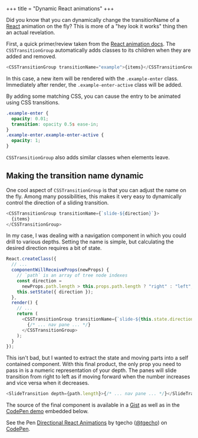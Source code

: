 +++
title = "Dynamic React animations"
+++

Did you know that you can dynamically change the transitionName of a [React](http://facebook.github.io/react/) animation on the fly? This is more of a "hey look it works" thing then an actual revelation.

<!-- more -->

First, a quick primer/review taken from the [React animation docs](https://facebook.github.io/react/docs/animation.html). The `CSSTransitionGroup` automatically adds classes to its children when they are added and removed.

```js
<CSSTransitionGroup transitionName="example">{items}</CSSTransitionGroup>
```

In this case, a new item will be rendered with the `.example-enter` class. Immediately after render, the `.example-enter-active` class will be added.

By adding some matching CSS, you can cause the entry to be animated using CSS transitions.

```css
.example-enter {
  opacity: 0.01;
  transition: opacity 0.5s ease-in;
}
.example-enter.example-enter-active {
  opacity: 1;
}
```

`CSSTransitionGroup` also adds similar classes when elements leave.

## Making the transition name dynamic

One cool aspect of `CSSTransitionGroup` is that you can adjust the name on the fly. Among many possibilities, this makes it very easy to dynamically control the direction of a sliding transition.

```js
<CSSTransitionGroup transitionName={`slide-${direction}`}>
  {items}
</CSSTransitionGroup>
```

In my case, I was dealing with a navigation component in which you could drill to various depths. Setting the name is simple, but calculating the desired direction requires a bit of state.

```js
React.createClass({
  // ...
  componentWillReceiveProps(newProps) {
    // `path` is an array of tree node indexes
    const direction =
      newProps.path.length > this.props.path.length ? "right" : "left";
    this.setState({ direction });
  },
  render() {
    // ...
    return (
      <CSSTransitionGroup transitionName={`slide-${this.state.direction}`}>
        {/* ... nav pane ... */}
      </CSSTransitionGroup>
    );
  }
});
```

This isn't bad, but I wanted to extract the state and moving parts into a self contained component. With this final product, the only prop you need to pass in is a numeric representation of your depth. The panes will slide transition from right to left as if moving forward when the number increases and vice versa when it decreases.

```js
<SlideTransition depth={path.length}>{/* ... nav pane ... */}</SlideTransition>
```

The source of the final component is available in a [Gist](https://gist.github.com/tgecho/4332a21f4d2df4ce3725) as well as in the [CodePen demo](http://codepen.io/tgecho/pen/waeLNb) embedded below.

<p data-height="300" data-theme-id="16276" data-slug-hash="waeLNb" data-default-tab="result" data-user="tgecho" class='codepen'>See the Pen <a href='http://codepen.io/tgecho/pen/waeLNb/'>Directional React Animations</a> by tgecho (<a href='http://codepen.io/tgecho'>@tgecho</a>) on <a href='http://codepen.io'>CodePen</a>.</p>
<script async src="//assets.codepen.io/assets/embed/ei.js"></script>
